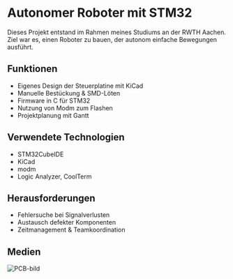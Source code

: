 # Autonomer Roboter mit STM32
Dieses Projekt entstand im Rahmen meines Studiums an der RWTH Aachen. Ziel war es, einen Roboter zu bauen, der autonom einfache Bewegungen ausführt.

## Funktionen
- Eigenes Design der Steuerplatine mit KiCad
- Manuelle Bestückung & SMD-Löten
- Firmware in C für STM32
- Nutzung von Modm zum Flashen
- Projektplanung mit Gantt

## Verwendete Technologien
- STM32CubeIDE
- KiCad
- modm
- Logic Analyzer, CoolTerm

## Herausforderungen
- Fehlersuche bei Signalverlusten
- Austausch defekter Komponenten
- Zeitmanagement & Teamkoordination

## Medien
![PCB-bild](docs/media/driver.png)
